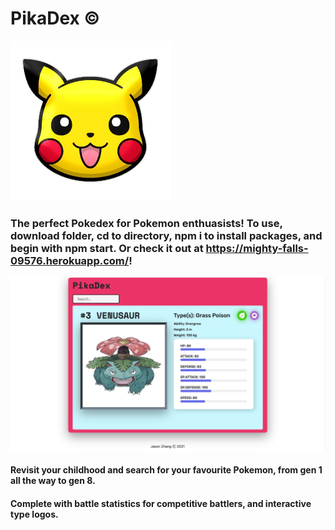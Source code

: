 # PikaDex © 
<img src="/public/Pikachu.png" alt="My cool logo"/>

### The perfect Pokedex for Pokemon enthuasists! To use, download folder, cd to directory, npm i to install packages, and begin with npm start. Or check it out at https://mighty-falls-09576.herokuapp.com/!

<img src="/public/Venusaur.png" alt="My cool logo"/>

#### Revisit your childhood and search for your favourite Pokemon, from gen 1 all the way to gen 8.

#### Complete with battle statistics for competitive battlers, and interactive type logos. 


